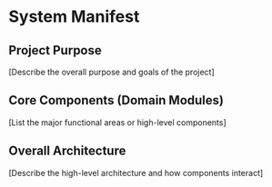 # System Manifest

## Project Purpose
[Describe the overall purpose and goals of the project]

## Core Components (Domain Modules)
[List the major functional areas or high-level components]

## Overall Architecture
[Describe the high-level architecture and how components interact]

